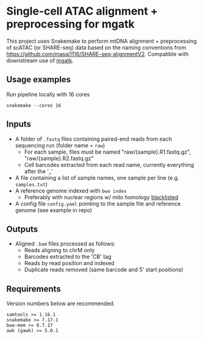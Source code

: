 # Single-cell ATAC alignment + preprocessing for mgatk

This project uses Snakemake to perform mtDNA alignment + preprocessing of scATAC (or SHARE-seq) data based on the naming conventions from https://github.com/masai1116/SHARE-seq-alignmentV2. Compatible with downstream use of [mgatk](https://github.com/caleblareau/mgatk).

## Usage examples

Run pipeline locally with 16 cores
```
snakemake --cores 16
```

## Inputs
- A folder of `.fastq` files containing paired-end reads from each sequencing run (folder name = `raw`) 
    - For each sample, files must be named "raw/{sample}.R1.fastq.gz", "raw/{sample}.R2.fastq.gz"
    - Cell barcodes extracted from each read name, currently everything after the '_'
- A file containing a list of sample names, one sample per line (e.g. `samples.txt`)
- A reference genome indexed with `bwa index`
    - Preferably with nuclear regions w/ mito homology [blacklisted](https://github.com/caleblareau/mitoblacklist)
- A config file `config.yaml` pointing to the sample file and reference genome (see example in repo)

## Outputs
- Aligned `.bam` files processed as follows:
    - Reads aligning to chrM only
    - Barcodes extracted to the 'CB' tag
    - Reads by read position and indexed
    - Duplicate reads removed (same barcode and 5' start positions)
    
## Requirements
Version numbers below are recommended.
```
samtools >= 1.16.1
snakemake >= 7.17.1
bwa-mem >= 0.7.17
awk (gawk) >= 5.0.1
```
